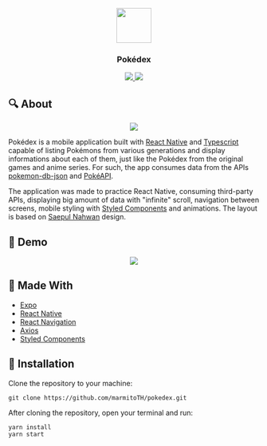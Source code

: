 <p align='center'>
  <img src='https://user-images.githubusercontent.com/25598040/102695979-b8f2f080-4209-11eb-98c1-acec0d684790.png' width='70' />
</p>

<h3 align='center'>
  <strong>Pokédex</strong>
</h3>

<p align='center'>
  <a href='https://reactnative.dev' target='_blank' >
    <img src='https://img.shields.io/badge/Frontend-React Native-blue?style=flat-square&link=https://reactnative.dev'/>
  </a>
  <a href='https://www.linkedin.com/in/lucas-rodrigues-985918197' target='_blank' >
    <img src='https://img.shields.io/badge/Lucas-social-green?logo=linkedin&style=social&link=https://www.linkedin.com/in/lucas-rodrigues-985918197'/>
  </a>
</p>

## 🔍 About

<p align='center'>
  <img src='https://user-images.githubusercontent.com/25598040/102695607-39642200-4207-11eb-951b-390a856f9be4.png' />
</p>

Pokédex is a mobile application built with [React Native](https://reactnative.dev/) and [Typescript](https://www.typescriptlang.org/) capable of listing Pokémons from various generations and display informations about each of them, just like the Pokédex from the original games and anime series. For such, the app consumes data from the APIs [pokemon-db-json](https://pokemon-db-json.herokuapp.com/) and [PokéAPI](https://pokeapi.co/).

The application was made to practice React Native, consuming third-party APIs, displaying big amount of data with "infinite" scroll, navigation between screens, mobile styling with [Styled Components](https://styled-components.com/) and animations. The layout is based on [Saepul Nahwan](https://dribbble.com/shots/6540871-Pokedex-App) design.

## 👀 Demo

<p align='center'>
  <img src='https://user-images.githubusercontent.com/25598040/102694375-5a287980-41ff-11eb-94c7-403ac634d724.gif' />
</p>

## 🔧 Made With

- [Expo](https://expo.io/)
- [React Native](https://reactnative.dev/)
- [React Navigation](https://reactnavigation.org/)
- [Axios](https://www.npmjs.com/package/axios)
- [Styled Components](https://styled-components.com/)

## 🔌 Installation

Clone the repository to your machine:

`git clone https://github.com/marmitoTH/pokedex.git`

After cloning the repository, open your terminal and run:

```
yarn install
yarn start
```

